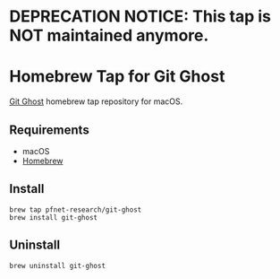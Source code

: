 # DEPRECATION NOTICE: This tap is NOT maintained anymore.

# Homebrew Tap for Git Ghost

[Git Ghost](https://github.com/pfnet-research/git-ghost) homebrew tap repository for macOS.

## Requirements

- macOS
- [Homebrew](https://brew.sh/)

## Install

```
brew tap pfnet-research/git-ghost
brew install git-ghost
```

## Uninstall
```
brew uninstall git-ghost
```
